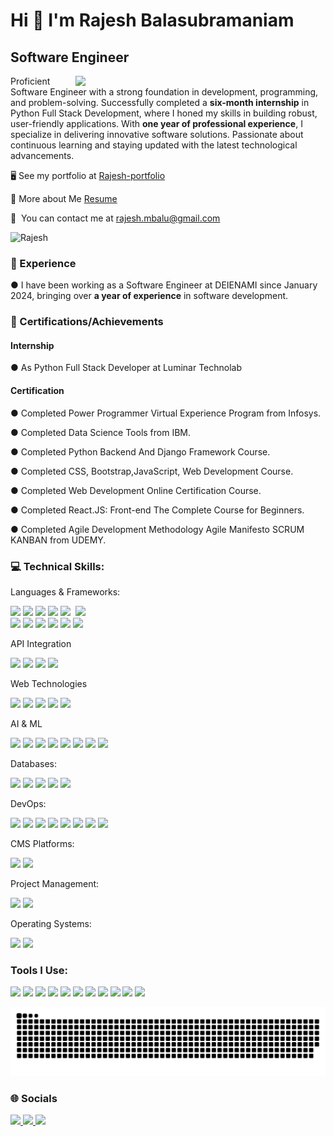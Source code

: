Hi 👋 I'm Rajesh Balasubramaniam
=======================================

Software Engineer
-------------

<img src="https://camo.githubusercontent.com/2366b34bb903c09617990fb5fff4622f3e941349e846ddb7e73df872a9d21233/68747470733a2f2f63646e2e6472696262626c652e636f6d2f75736572732f3733303730332f73637265656e73686f74732f363538313234332f6176656e746f2e676966" width="400" align="right" />

Proficient Software Engineer with a strong foundation in development, programming, and problem-solving. Successfully completed a <b>six-month internship</b> in Python Full Stack Development, where I honed my skills in building robust, user-friendly applications. With <b>one year of professional experience</b>, I specialize in delivering innovative software solutions. Passionate about continuous learning and staying updated with the latest technological advancements.



🖥️  See my portfolio at [Rajesh-portfolio](https://react-portfolio-nu-opal.vercel.app/)

🧾  More about Me [Resume](https://drive.google.com/file/d/1f3k1qx1jeb2xse-yWD-G73tXRHr4f8uO/view?usp=drivesdk)

📩  You can contact me at [rajesh.mbalu@gmail.com](mailto:rajesh.mbalu@gmail.com)

<p align="left"> <img src="https://komarev.com/ghpvc/?username=rb4807&label=Profile%20views&color=0e75b6&style=flat" alt="Rajesh" /> </p>



<h3 align="left">💼 Experience</h3>
● I have been working as a Software Engineer at DEIENAMI since January 2024, bringing over <b>a year of experience</b> in software development.

<h3 align="left">🥉 Certifications/Achievements</h3>

<h4 align="left">Internship</h4>

● As Python Full Stack Developer at Luminar Technolab

<h4 align="left">Certification</h4>

●	Completed Power Programmer Virtual Experience Program from Infosys.

●	Completed Data Science Tools from IBM.

●	Completed Python Backend And Django Framework Course.

●	Completed CSS, Bootstrap,JavaScript, Web Development Course.

● Completed Web Development Online Certification Course.

●	Completed React.JS: Front-end The Complete Course for Beginners.

● Completed Agile Development Methodology Agile Manifesto SCRUM KANBAN from UDEMY.

<h3 align="left">💻 Technical Skills:</h3>

Languages & Frameworks:

<p>
  <img align="right" width="400" src="https://webcodes.net/wp-content/uploads/2020/11/python-2.gif">
  <img src="https://img.shields.io/badge/Python-3776AB?style=for-the-badge&logo=python&logoColor=white" />
  <img src="https://img.shields.io/badge/javascript-%23323330.svg?style=for-the-badge&logo=javascript&logoColor=%23F7DF1E" />
  <img src="https://img.shields.io/badge/go-%2300ADD8.svg?style=for-the-badge&logo=go&logoColor=white"/>
  <img src="https://img.shields.io/badge/java-%23ED8B00.svg?style=for-the-badge&logo=openjdk&logoColor=white"/>
  <img src="https://img.shields.io/badge/django-%23092E20.svg?style=for-the-badge&logo=django&logoColor=white" />
  <img src="https://img.shields.io/badge/-Gin-05122A?style=for-the-badge&logo=Gin"/>
  <img src="https://img.shields.io/badge/FastAPI-005571?style=for-the-badge&logo=fastapi"/>
  <img src="https://img.shields.io/badge/express.js-%23404d59.svg?style=for-the-badge&logo=express&logoColor=%2361DAFB"/>
  <img src="https://img.shields.io/badge/angular.js-%23E23237.svg?style=for-the-badge&logo=angularjs&logoColor=white"/>
  <img src="https://img.shields.io/badge/react-%2320232a.svg?style=for-the-badge&logo=react&logoColor=%2361DAFB" />
  <img src="https://img.shields.io/badge/node.js-6DA55F?style=for-the-badge&logo=node.js&logoColor=white" />
</p>

API Integration

<p>
  <img src="https://img.shields.io/badge/DJANGO-REST-ff1709?style=for-the-badge&logo=django&logoColor=white&color=ff1709&labelColor=gray"/>
  <img src="https://img.shields.io/badge/-Axios-05122A?style=for-the-badge&logo=Axios"/>
  <img src="https://img.shields.io/badge/JWT-black?style=for-the-badge&logo=JSON%20web%20tokens" />
  <img src="https://img.shields.io/badge/-Swagger-%23Clojure?style=for-the-badge&logo=swagger&logoColor=white"/>
</p>

Web Technologies

<p>
  <img src="https://img.shields.io/badge/HTML5-E34F26?style=for-the-badge&logo=html5&logoColor=white" />
  <img src="https://img.shields.io/badge/CSS3-1572B6?style=for-the-badge&logo=css3&logoColor=white" />
  <img src="https://img.shields.io/badge/Tailwind-1572B6?style=for-the-badge&logo=tailwind&logoColor=white" />
  <img src="https://img.shields.io/badge/bootstrap-%23563D7C.svg?style=for-the-badge&logo=bootstrap&logoColor=white" />
  <img src="https://img.shields.io/badge/jquery-%230769AD.svg?style=for-the-badge&logo=jquery&logoColor=white" />
</p>

AI & ML

<p>
  <img src="https://img.shields.io/badge/-TensorFlow-05122A.svg?style=for-the-badge&logo=TensorFlow&logoColor=white" />
  <img src="https://img.shields.io/badge/-xformers-05122A.svg?style=for-the-badge&logo=xformers&logoColor=white" />
  <img src="https://img.shields.io/badge/PyTorch-%23EE4C2C.svg?style=for-the-badge&logo=PyTorch&logoColor=white" />
  <img src="https://img.shields.io/badge/numpy-%23013243.svg?style=for-the-badge&logo=numpy&logoColor=white" />
  <img src="https://img.shields.io/badge/pandas-%23150458.svg?style=for-the-badge&logo=pandas&logoColor=white" />
  <img src="https://img.shields.io/badge/-stable%20diffusion-05122A.svg?style=for-the-badge&logo=stable-diffusion&logoColor=white" />
  <img src="https://img.shields.io/badge/-Ollama-05122A.svg?style=for-the-badge&logo=Ollama&logoColor=white" />
  <img src="https://img.shields.io/badge/-Hugging%20Face-05122A.svg?style=for-the-badge&logo=Hugging-Face&logoColor=white" />
</p>

Databases:

<p>
  <img src="https://img.shields.io/badge/mysql-4479A1.svg?style=for-the-badge&logo=mysql&logoColor=white"/>
  <img src="https://img.shields.io/badge/postgres-%23316192.svg?style=for-the-badge&logo=postgresql&logoColor=white"/>
  <img src="https://img.shields.io/badge/Amazon%20DynamoDB-4053D6?style=for-the-badge&logo=Amazon%20DynamoDB&logoColor=white"/>
  <img src="https://img.shields.io/badge/sqlite-%2307405e.svg?style=for-the-badge&logo=sqlite&logoColor=white"/>
  <img src="https://img.shields.io/badge/MongoDB-%234ea94b.svg?style=for-the-badge&logo=mongodb&logoColor=white"/>
</p>

DevOps:

<p>
  <img src="https://img.shields.io/badge/docker-%230db7ed.svg?style=for-the-badge&logo=docker&logoColor=white"/>
  <img src="https://img.shields.io/badge/AWS-%23FF9900.svg?style=for-the-badge&logo=amazon-aws&logoColor=white"/>
  <img src="https://img.shields.io/badge/apache-%23D42029.svg?style=for-the-badge&logo=apache&logoColor=white"/>
  <img src="https://img.shields.io/badge/nginx-%23009639.svg?style=for-the-badge&logo=nginx&logoColor=white"/>
  <img src="https://img.shields.io/badge/redux-%23593d88.svg?style=for-the-badge&logo=redux&logoColor=white"/>
  <img src="https://img.shields.io/badge/gunicorn-%298729.svg?style=for-the-badge&logo=gunicorn&logoColor=white"/>
  <img src="https://img.shields.io/badge/vercel-%23000000.svg?style=for-the-badge&logo=vercel&logoColor=white"/>
  <img src="https://img.shields.io/badge/github%20pages-121013?style=for-the-badge&logo=github&logoColor=white"/>
</p>

CMS Platforms:

<p>
  <img src="https://img.shields.io/badge/-Shopify-05122A?style=for-the-badge&logo=Shopify&color=353535"/>
  <img src="https://img.shields.io/badge/WordPress-%23117AC9.svg?style=for-the-badge&logo=WordPress&logoColor=white"/>
</p>

Project Management:

<p>
  <img src="https://img.shields.io/badge/jira-%230A0FFF.svg?style=for-the-badge&logo=jira&logoColor=white"/>
  <img src="https://img.shields.io/badge/-Microsoft%20Office-05122A?style=for-the-badge&logo=Microsoft-Office&color=353535"/>
</p>

Operating Systems:

<p>
  <img src="https://img.shields.io/badge/-Windows-05122A?style=for-the-badge&logo=Windows&color=353535"/>
  <img src="https://img.shields.io/badge/-Linux-05122A?style=for-the-badge&logo=Linux&color=353535"/>
</p>


  <h3 align="left">Tools I Use:</h3>
  <p>
  <img src="https://img.shields.io/badge/Visual_Studio_Code-0078D4?style=for-the-badge&logo=visual%20studio%20code&logoColor=white" />
  <img src="https://img.shields.io/badge/Visual_Studio-5C2D91?style=for-the-badge&logo=visual%20studio&logoColor=white" />
  <img src="https://img.shields.io/badge/sublime_text-%23575757.svg?&style=for-the-badge&logo=sublime-text&logoColor=important" />
  <img src="https://img.shields.io/badge/-JetBrains-05122A?style=for-the-badge&logo=JetBrains&color=353535" />
  <img src="https://img.shields.io/badge/-Xampp-05122A?style=for-the-badge&logo=Xampp&color=353535" /> 
  <img src="https://img.shields.io/badge/PostgreSQL-316192?style=for-the-badge&logo=postgresql&logoColor=white" /> 
  <img src="https://img.shields.io/badge/SQLite-07405E?style=for-the-badge&logo=sqlite&logoColor=white" />
  <img src="https://img.shields.io/badge/GIT-E44C30?style=for-the-badge&logo=git&logoColor=white"/>
  <img src="https://img.shields.io/badge/Postman-FF6C37?style=for-the-badge&logo=postman&logoColor=white"/>
  <img src="https://img.shields.io/badge/-Termius-05122A?style=for-the-badge&logo=Termius&color=353535"/>
  <img src="https://img.shields.io/badge/-PuTTY-05122A?style=for-the-badge&logo=PuTTY&color=353535"/>
</p>

<picture>
  <source media="(prefers-color-scheme: dark)" srcset="https://raw.githubusercontent.com/rb4807/rb4807/output/github-snake-dark.svg" />
  <source media="(prefers-color-scheme: light)" srcset="https://raw.githubusercontent.com/rb4807/rb4807/output/github-snake.svg" />
  <img alt="github-snake" src="https://raw.githubusercontent.com/rb4807/rb4807/output/github-snake.svg" />
</picture>

### 🌐 Socials
 <p>
<a href="https://www.linkedin.com/in/rajesh-mbalu" target="blank">
  <img src="https://img.shields.io/badge/LinkedIn-%230077B5.svg?logo=linkedin&logoColor=white" /> 
<a/>
<a href="https://instagram.com/_._r__b_._" target="blank">
<img src="https://img.shields.io/badge/Instagram-%23E4405F.svg?logo=Instagram&logoColor=white"/>
 <a/>
 <a href="https://www.facebook.com/rajesh.balasubramanyam.3?mibextid=ZbWKwL" target="blank"> 
<img src="https://img.shields.io/badge/Facebook-%231877F2.svg?logo=Facebook&logoColor=white" />
  <a/>
   <p/>
